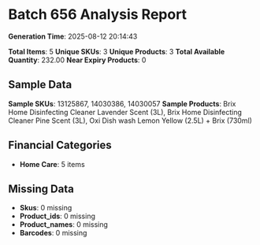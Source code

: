 # Batch 656 Analysis Report

**Generation Time**: 2025-08-12 20:14:43

**Total Items**: 5
**Unique SKUs**: 3
**Unique Products**: 3
**Total Available Quantity**: 232.00
**Near Expiry Products**: 0

## Sample Data
**Sample SKUs**: 13125867, 14030386, 14030057
**Sample Products**: Brix Home Disinfecting Cleaner Lavender Scent (3L), Brix Home Disinfecting Cleaner Pine Scent (3L), Oxi Dish wash Lemon Yellow (2.5L) + Brix (730ml)

## Financial Categories
- **Home Care**: 5 items

## Missing Data
- **Skus**: 0 missing
- **Product_ids**: 0 missing
- **Product_names**: 0 missing
- **Barcodes**: 0 missing
